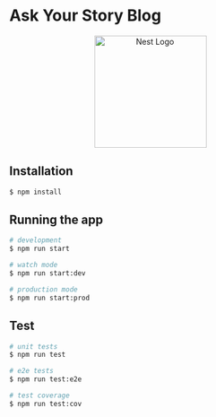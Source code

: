 # Ask Your Story Blog

<p align="center">
 <img src="https://nestjs.com/img/logo-small.svg" width="200" alt="Nest Logo" />
</p>


## Installation

```bash
$ npm install
```

## Running the app

```bash
# development
$ npm run start

# watch mode
$ npm run start:dev

# production mode
$ npm run start:prod
```

## Test

```bash
# unit tests
$ npm run test

# e2e tests
$ npm run test:e2e

# test coverage
$ npm run test:cov
```
